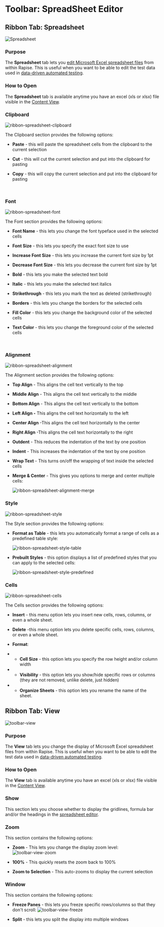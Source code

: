 # Toolbar: SpreadSheet Editor
## Ribbon Tab: Spreadsheet

![Spreadsheet](./img/toolbar_spreadsheet1.png)

### Purpose

The **Spreadsheet** tab lets you [edit Microsoft Excel spreadsheet files](spreadsheet_editor.md) from within Rapise. This is useful when you want to be able to edit the test data used in [data-driven automated testing](data_driven_testing.md).

### How to Open

The **Spreadsheet** tab is available anytime you have an excel (xls or xlsx) file visible in the [Content View](content_view.md).


### Clipboard

![ribbon-spreadsheet-clipboard](./img/toolbar_spreadsheet3.png)
 

The Clipboard section provides the following options:

* **Paste** - this will paste the spreadsheet cells from the clipboard to the current selection

* **Cut** - this will cut the current selection and put into the clipboard for pasting

* **Copy** - this will copy the current selection and put into the clipboard for pasting

 

### Font

![ribbon-spreadsheet-font](./img/toolbar_spreadsheet4.png)

The Font section provides the following options:

* **Font Name** - this lets you change the font typeface used in the
selected cells

* **Font Size** - this lets you specify the exact font size to use

* **Increase Font Size** - this lets you increase the current font size by 1pt

* **Decrease Font Size** - this lets you decrease the current font size by 1pt

* **Bold** - this lets you make the selected text bold

* **Italic** - this lets you make the selected text italics

* **Strikethrough** - this lets you mark the text as deleted
(strikethrough)

* **Borders** - this lets you change the borders for the selected cells

* **Fill Color** - this lets you change the background color of the selected cells

* **Text Color** - this lets you change the foreground color of the selected cells

 

### Alignment

![ribbon-spreadsheet-alignment](./img/toolbar_spreadsheet5.png)

The Alignment section provides the following options:

* **Top Align** - This aligns the cell text vertically to the top

* **Middle Align** - This aligns the cell text vertically to the middle

* **Bottom Align** - This aligns the cell text vertically to the bottom

* **Left Align -** This aligns the cell text horizontally to the left

* **Center Align** -This aligns the cell text horizontally to the center

* **Right Align** -This aligns the cell text horizontally to the right

* **Outdent** - This reduces the indentation of the text by one position

* **Indent** - This increases the indentation of the text by one position

* **Wrap Text** - This turns on/off the wrapping of text inside the selected cells

* **Merge & Center** - This gives you options to merge and center multiple cells:

    ![ribbon-spreadsheet-alignment-merge](./img/toolbar_spreadsheet6.png)

### Style

![ribbon-spreadsheet-style](./img/toolbar_spreadsheet7.png)

The Style section provides the following options:

* **Format as Table** - this lets you automatically format a range of cells as a predefined table style:

    ![ribbon-spreadsheet-style-table](./img/toolbar_spreadsheet8.png)

* **Prebuilt Styles** - this option displays a list of predefined styles that you can apply to the selected cells:

    ![ribbon-spreadsheet-style-predefined](./img/toolbar_spreadsheet9.png)

### Cells

![ribbon-spreadsheet-cells](./img/toolbar_spreadsheet10.png)

The Cells section provides the following options:

* **Insert** - this menu option lets you insert new cells, rows, columns, or even a whole sheet.

* **Delete** -this menu option lets you delete specific cells, rows, columns, or even a whole sheet.

* **Format**:

* * **Cell Size** - this option lets you specify the row height and/or column width

* * **Visibility** - this option lets you show/hide specific rows or columns (they are not removed, unlike delete, just hidden)

* * **Organize Sheets** - this option lets you rename the name of the sheet.

## Ribbon Tab: View

![toolbar-view](./img/toolbar_view1.png)

### Purpose

The **View** tab lets you change the display of Microsoft Excel spreadsheet files from within Rapise. This is useful when you want to be able to edit the test data used in [data-driven automated testing](data_driven_testing.md).

### How to Open

The **View** tab is available anytime you have an excel (xls or xlsx) file visible in the [Content View](content_view.md).

### Show
This section lets you choose whether to display the gridlines, formula bar and/or the headings in the [spreadsheet editor](spreadsheet_editor.md).

### Zoom
This section contains the following options:
*   **Zoom** - This lets you change the display zoom level:
![toolbar-view-zoom](./img/toolbar_view2.png)

*   **100%** - This quickly resets the zoom back to 100%
*   **Zoom to Selection** - This auto-zooms to display the current selection

### Window
This section contains the following options:
*   **Freeze Panes** - this lets you freeze specific rows/columns so that they don't scroll:
![toolbar-view-freeze](./img/toolbar_view3.png)

*   **Split** - this lets you split the display into multiple windows
